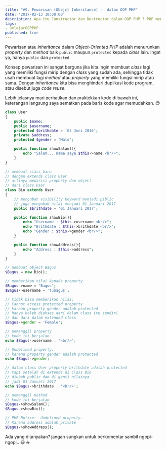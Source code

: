 ```yaml
---
title: "#9. Pewarisan (Obejct Inheritance) -  dalam OOP PHP"
date: '2017-02-13 10:08:00'
description: Apa itu Constructor dan Destructor dalam OOP PHP ? PHP menyediakan method khusus yang berjalan ketika sebuah object mulai dibuat dan dimatikan, yaitu method __construct() yang disebut constructor dan method __destruct() yang disebut destructor
tags:
- BelajarOOPPHP
published: true
---
```


Pewarisan atau _inheritance_ dalam _Object-Oriented PHP_ adalah menurunkan _property_ dan _method_ baik `public` maupun `protected` kepada _class_ lain. Ingat ya, hanya `public` dan `protected`. 

Konsep pewarisan ini sangat berguna jika kita ingin membuat _class_ lagi yang memiliki fungsi mirip dengan _class_ yang sudah ada, sehingga tidak usah membuat lagi _method_ atau _property_ yang memiliki fungsi mirip atau sama. Dengan _inheritance_ kita bisa menghindari duplikasi kode program, atau disebut juga _code reuse_.

Lebih jelasnya mari perhatikan dan praktekkan kode di bawah ini, keterangan langsung saya sematkan pada baris kode agar memudahkan. :blush:

```php
class User
{
    public $name;
    public $username;
    protected $brithdate = '03 Juni 2016';
    private $address;
    protected $gender = 'Male';

    public function showSalam(){
        echo "Salam... nama saya $this->name <br/>";
    }
}

// membuat class baru
// dengan extends class User
// artinya mewarisi property dan object
// dari class User 
class Bio extends User
{
    // mengubah visibility keyword menjadi piblic
    // juga mengubah nilai menjadi 01 Januari 2017
    public $brithdate = '01 Januari 2017';

    public function showBio(){
        echo "Username : $this->username <br/>";
        echo "Brithdate : $this->brithdate <br/>";
        echo "Gender : $this->gender <br/>";
    }

    public function showAddress(){
        echo "Address : $this->address";
    }
}

// membuat object Bagus
$Bagus = new Bio();

// memberikan nilai kepada property
$Bagus->name = 'Bagus';
$Bagus->username = 'tubagus';

// tidak bisa memberikan nilai:
// Cannot access protected property
// karean property gender adalah protected
// hanya boleh diakses dari dalam class itu sendiri
// dan dari dalam extended class 
$Bagus->gender = 'Female';

// memanggil property
// kode ini berjalan
echo $Bagus->username . '<br/>';

// Undefined property. 
// karena property gender adalah protected
echo $Bagus->gender;

// dalam class User property brithdate adalah protected
// tapi setelah di extends di class Bio
// diubah public dan di ganti nilainya
// jadi 01 Januari 2017
echo $Bagus->brithdate . '<br/>';

// memanggil method
// kode ini berjalan
$Bagus->showSalam();
$Bagus->showBio();

// PHP Notice:  Undefined property.
// Karena address adalah private
$Bagus->showAddress();
```

Ada yang ditanyakan? jangan sungkan untuk berkomentar sambil ngopi-ngopi.. :smiley: :coffee: